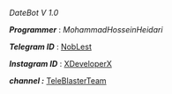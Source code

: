 
*DateBot  V 1.0*



***Programmer*** : _MohammadHosseinHeidari_


***Telegram ID*** : [NobLest](http://telegram.me/NobLest)

***Instagram ID*** : [XDeveloperX](https://instagram.com/XDeveloperX)

***channel :*** [TeleBlasterTeam](https://telegram.me/TeleBlasterTeam)


